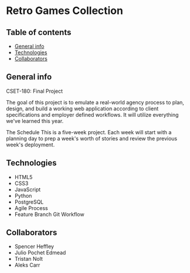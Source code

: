 # Retro Games Collection

## Table of contents
* [General info](#general-info)
* [Technologies](#technologies)
* [Collaborators](#collaborators)

## General info
CSET-180: Final Project

The goal of this project is to emulate a
real-world agency process to plan, design,
and build a working web application
according to client specifications and
employer defined workflows. It will utilize
everything we've learned this year.

The Schedule
This is a five-week project. Each week will
start with a planning day to prep a week's
worth of stories and review the previous
week's deployment.

## Technologies
* HTML5
* CSS3
* JavaScript
* Python
* PostgreSQL
* Agile Process
* Feature Branch Git Workflow

## Collaborators
* Spencer Heffley
* Julio Pochet Edmead
* Tristan Nolt
* Aleks Carr
